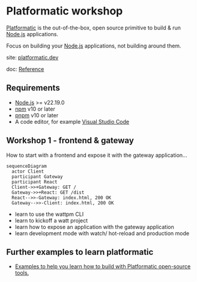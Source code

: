 # Platformatic workshop

[Platformatic](https://platformatic.dev/) is the out-of-the-box, open source primitive to build & run [Node.js](https://nodejs.org/) applications.

Focus on building your [Node.js](https://nodejs.org/) applications, not building around them.

site: [platformatic.dev](https://platformatic.dev/)

doc: [Reference](https://platformatic.dev/docs/Overview)

## Requirements

- [Node.js](https://nodejs.org/) >= v22.19.0
- [npm](https://docs.npmjs.com/cli/) v10 or later
- [pnpm](https://pnpm.io/) v10 or later
- A code editor, for example [Visual Studio Code](https://code.visualstudio.com/)

## Workshop 1 - frontend & gateway

How to start with a frontend and expose it with the gateway application...

```mermaid
sequenceDiagram
  actor Client
  participant Gateway
  participant React
  Client->>+Gateway: GET /
  Gateway->>+React: GET /dist
  React-->>-Gateway: index.html, 200 OK
  Gateway-->>-Client: index.html, 200 OK
```

- learn to use the wattpm CLI
- learn to kickoff a watt project
- learn how to expose an application with the gateway application
- learn development mode with watch/ hot-reload and production mode

## Further examples to learn platformatic

- [Examples to help you learn how to build with Platformatic open-source tools.](https://github.com/platformatic/examples)
